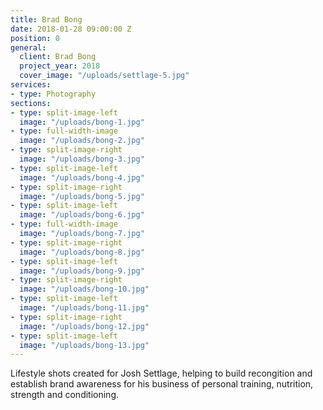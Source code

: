 ```yaml
---
title: Brad Bong
date: 2018-01-28 09:00:00 Z
position: 0
general:
  client: Brad Bong
  project_year: 2018
  cover_image: "/uploads/settlage-5.jpg"
services:
- type: Photography
sections:
- type: split-image-left
  image: "/uploads/bong-1.jpg"
- type: full-width-image
  image: "/uploads/bong-2.jpg"
- type: split-image-right
  image: "/uploads/bong-3.jpg"
- type: split-image-left
  image: "/uploads/bong-4.jpg"
- type: split-image-right
  image: "/uploads/bong-5.jpg"
- type: split-image-left
  image: "/uploads/bong-6.jpg"
- type: full-width-image
  image: "/uploads/bong-7.jpg"
- type: split-image-right
  image: "/uploads/bong-8.jpg"
- type: split-image-left
  image: "/uploads/bong-9.jpg"
- type: split-image-right
  image: "/uploads/bong-10.jpg"
- type: split-image-left
  image: "/uploads/bong-11.jpg"
- type: split-image-right
  image: "/uploads/bong-12.jpg"
- type: split-image-left
  image: "/uploads/bong-13.jpg"
---
```


Lifestyle shots created for Josh Settlage, helping to build recongition and establish brand awareness for his business of personal training, nutrition, strength and conditioning.